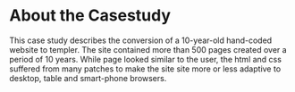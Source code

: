 # About the Casestudy

This case study describes the conversion of a 10-year-old hand-coded website to templer. The site contained more than 500 pages created over a period of 10 years. While page looked similar to the user, the html and css suffered from many patches to make the site site more or less adaptive to desktop, table and smart-phone browsers. 
